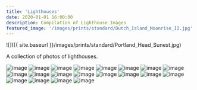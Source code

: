 ```yaml
---
title: 'Lighthouses'
date: 2020-01-01 16:00:00
description: Compilation of Lighthouse Images
featured_image: '/images/prints/standard/Dutch_Island_Moonrise_II.jpg'
---
```


![]({{ site.baseurl }}/images/prints/standard/Portland_Head_Sunest.jpg)

A collection of photos of lighthouses.

<div class="gallery" data-columns="3">
    <img src="{{ site.baseurl }}/images/prints/standard/Moon_On_The_Sakonnet_Focal.jpg" alt="image" />
    <img src="{{ site.baseurl }}/images/prints/standard/Sakonnet_Moonset.jpg" alt="image" />
    <img src="{{ site.baseurl }}/images/prints/standard/Conimicut_Pink_Moon.jpg" alt="image" />
    <img src="{{ site.baseurl }}/images/prints/standard/Signals.jpg" alt="image" />
    <img src="{{ site.baseurl }}/images/prints/standard/Bridge_To_NEOWISE.jpg" alt="image" />
    <img src="{{ site.baseurl }}/images/prints/standard/Dutch_Island_Moonrise_I.jpg" alt="image" />
    <img src="{{ site.baseurl }}/images/prints/standard/Dutch_Island_Moonrise_II.jpg" alt="image" />
    <img src="{{ site.baseurl }}/images/prints/standard/Dutch_Island_Moonrise_III.jpg" alt="image" />
    <img src="{{ site.baseurl }}/images/prints/standard/NEOWISE_Over_Dutch_Island_Light.jpg" alt="image" />
    <img src="{{ site.baseurl }}/images/prints/standard/Portland_Head_Sunest.jpg" alt="image" />
    <img src="{{ site.baseurl }}/images/prints/standard/Starry_Night_over_Watch_Hill_Light.jpg" alt="image" />
    <img src="{{ site.baseurl }}/images/collections/lighthouses/RI_LighthouseCruise-PlumBeachLight-1.jpg" alt="image" />
    <img src="{{ site.baseurl }}/images/collections/lighthouses/RI_LighthouseCruise-PlumBeachLight-2.jpg" alt="image" />
    <img src="{{ site.baseurl }}/images/collections/lighthouses/RI_LighthouseCruise-DutchIslandLight.jpg" alt="image" />
    <img src="{{ site.baseurl }}/images/collections/lighthouses/RI_LighthouseCruise-Beavertail.jpg" alt="image" />
    <img src="{{ site.baseurl }}/images/collections/lighthouses/RI_LighthouseCruise-CastleHill-1.jpg" alt="image" />
    <img src="{{ site.baseurl }}/images/collections/lighthouses/RI_LighthouseCruise-CastleHill-2.jpg" alt="image" />
    <img src="{{ site.baseurl }}/images/collections/lighthouses/RI_LighthouseCruise-RoseIslandLight.jpg" alt="image" />
    <img src="{{ site.baseurl }}/images/collections/lighthouses/SakonnetLightAfterSunrise.jpg" alt="image" />
    <img src="{{ site.baseurl }}/images/blog/2021-12-14-geminids-at-castle-hill-lighthouse/Geminids2021-4.jpg" alt="image" />
</div>